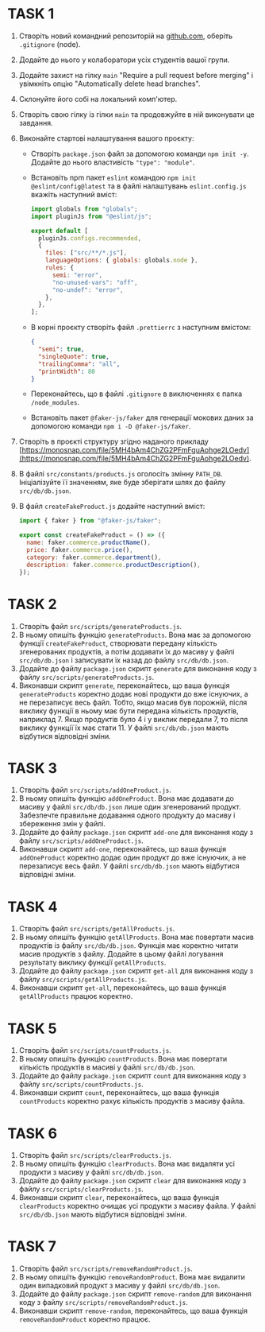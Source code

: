 # TASK 1

1. Створіть новий командний репозиторій на [github.com](http://github.com), оберіть `.gitignore` (node).
2. Додайте до нього у колаборатори усіх студентів вашої групи.
3. Додайте захист на гілку `main` "Require a pull request before merging" і увімкніть опцію "Automatically delete head branches".
4. Склонуйте його собі на локальний комп'ютер.
5. Створіть свою гілку із гілки `main` та продовжуйте в ній виконувати це завдання.
6. Виконайте стартові налаштування вашого проєкту:

   - Створіть `package.json` файл за допомогою команди `npm init -y`. Додайте до нього властивість `"type": "module"`.
   - Встановіть npm пакет `eslint` командою `npm init @eslint/config@latest` та в файлі налаштувань `eslint.config.js` вкажіть наступний вміст:

     ```javascript
     import globals from "globals";
     import pluginJs from "@eslint/js";

     export default [
       pluginJs.configs.recommended,
       {
         files: ["src/**/*.js"],
         languageOptions: { globals: globals.node },
         rules: {
           semi: "error",
           "no-unused-vars": "off",
           "no-undef": "error",
         },
       },
     ];
     ```

   - В корні проєкту створіть файл `.prettierrc` з наступним вмістом:

     ```json
     {
       "semi": true,
       "singleQuote": true,
       "trailingComma": "all",
       "printWidth": 80
     }
     ```

   - Переконайтесь, що в файлі `.gitignore` в виключеннях є папка `/node_modules`.
   - Встановіть пакет `@faker-js/faker` для генерації мокових даних за допомогою команди `npm i -D @faker-js/faker`.

7. Створіть в проєкті структуру згідно наданого прикладу [https://monosnap.com/file/5MH4bAm4ChZG2PFmFguAohge2LOedv](https://monosnap.com/file/5MH4bAm4ChZG2PFmFguAohge2LOedv).
8. В файлі `src/constants/products.js` оголосіть змінну `PATH_DB`. Ініціалізуйте її значенням, яке буде зберігати шлях до файлу `src/db/db.json`.
9. В файл `createFakeProduct.js` додайте наступний вміст:

   ```javascript
   import { faker } from "@faker-js/faker";

   export const createFakeProduct = () => ({
     name: faker.commerce.productName(),
     price: faker.commerce.price(),
     category: faker.commerce.department(),
     description: faker.commerce.productDescription(),
   });
   ```

# TASK 2

1. Створіть файл `src/scripts/generateProducts.js`.
2. В ньому опишіть функцію `generateProducts`. Вона має за допомогою функції `createFakeProduct`, створювати передану кількість згенерованих продуктів, а потім додавати їх до масиву у файлі `src/db/db.json` і записувати їх назад до файлу `src/db/db.json`.
3. Додайте до файлу `package.json` скрипт `generate` для виконання коду з файлу `src/scripts/generateProducts.js`.
4. Виконавши скрипт `generate`, переконайтесь, що ваша функція `generateProducts` коректно додає нові продукти до вже існуючих, а не перезаписує весь файл. Тобто, якщо масив був порожній, після виклику функції в ньому має бути передана кількість продуктів, наприклад 7. Якщо продуктів було 4 і у виклик передали 7, то після виклику функції їх має стати 11. У файлі `src/db/db.json` мають відбутися відповідні зміни.

# TASK 3

1. Створіть файл `src/scripts/addOneProduct.js`.
2. В ньому опишіть функцію `addOneProduct`. Вона має додавати до масиву у файлі `src/db/db.json` лише один згенерований продукт. Забезпечте правильне додавання одного продукту до масиву і збереження змін у файлі.
3. Додайте до файлу `package.json` скрипт `add-one` для виконання коду з файлу `src/scripts/addOneProduct.js`.
4. Виконавши скрипт `add-one`, переконайтесь, що ваша функція `addOneProduct` коректно додає один продукт до вже існуючих, а не перезаписує весь файл. У файлі `src/db/db.json` мають відбутися відповідні зміни.

# TASK 4

1. Створіть файл `src/scripts/getAllProducts.js`.
2. В ньому опишіть функцію `getAllProducts`. Вона має повертати масив продуктів із файлу `src/db/db.json`. Функція має коректно читати масив продуктів з файлу. Додайте в цьому файлі логування результату виклику функції `getAllProducts`.
3. Додайте до файлу `package.json` скрипт `get-all` для виконання коду з файлу `src/scripts/getAllProducts.js`.
4. Виконавши скрипт `get-all`, переконайтесь, що ваша функція `getAllProducts` працює коректно.

# TASK 5

1. Створіть файл `src/scripts/countProducts.js`.
2. В ньому опишіть функцію `countProducts`. Вона має повертати кількість продуктів в масиві у файлі `src/db/db.json`.
3. Додайте до файлу `package.json` скрипт `count` для виконання коду з файлу `src/scripts/countProducts.js`.
4. Виконавши скрипт `count`, переконайтесь, що ваша функція `countProducts` коректно рахує кількість продуктів з масиву файла.

# TASK 6

1. Створіть файл `src/scripts/clearProducts.js`.
2. В ньому опишіть функцію `clearProducts`. Вона має видаляти усі продукти з масиву у файлі `src/db/db.json`.
3. Додайте до файлу `package.json` скрипт `clear` для виконання коду з файлу `src/scripts/clearProducts.js`.
4. Виконавши скрипт `clear`, переконайтесь, що ваша функція `clearProducts` коректно очищає усі продукти з масиву файла. У файлі `src/db/db.json` мають відбутися відповідні зміни.

# TASK 7

1. Створіть файл `src/scripts/removeRandomProduct.js`.
2. В ньому опишіть функцію `removeRandomProduct`. Вона має видалити один випадковий продукт з масиву у файлі `src/db/db.json`.
3. Додайте до файлу `package.json` скрипт `remove-random` для виконання коду з файлу `src/scripts/removeRandomProduct.js`.
4. Виконавши скрипт `remove-random`, переконайтесь, що ваша функція `removeRandomProduct` коректно працює.

